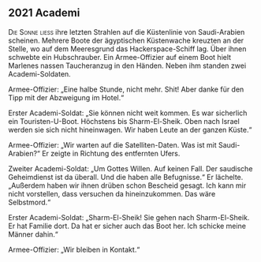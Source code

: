 ## **2021** Academi

<span style="font-variant:small-caps;">Die Sonne ließ</span> ihre letzten Strahlen auf die Küstenlinie von Saudi-Arabien scheinen.
Mehrere Boote der ägyptischen Küstenwache kreuzten an der Stelle, wo auf dem Meeresgrund das Hackerspace-Schiff lag.
Über ihnen schwebte ein Hubschrauber.
Ein Armee-Offizier auf einem Boot hielt Marlenes nassen Taucheranzug in den Händen.
Neben ihm standen zwei Academi-Soldaten.

Armee-Offizier: „Eine halbe Stunde, nicht mehr.
Shit!
Aber danke für den Tipp mit der Abzweigung im Hotel.“

Erster Academi-Soldat: „Sie können nicht weit kommen.
Es war sicherlich ein Touristen-U-Boot.
Höchstens bis Sharm-El-Sheik. Oben nach Israel werden sie sich nicht hineinwagen.
Wir haben Leute an der ganzen Küste.“

Armee-Offizier: „Wir warten auf die Satelliten-Daten.
Was ist mit Saudi-Arabien?“
Er zeigte in Richtung des entfernten Ufers.

Zweiter Academi-Soldat: „Um Gottes Willen.
Auf keinen Fall.
Der saudische Geheimdienst ist da überall.
Und die haben alle Befugnisse.“
Er lächelte.
„Außerdem haben wir ihnen drüben schon Bescheid gesagt.
Ich kann mir nicht vorstellen, dass versuchen da hineinzukommen.
Das wäre Selbstmord.“

Erster Academi-Soldat: „Sharm-El-Sheik!
Sie gehen nach Sharm-El-Sheik.
Er hat Familie dort.
Da hat er sicher auch das Boot her.
Ich schicke meine Männer dahin.“

Armee-Offizier: „Wir bleiben in Kontakt.“

